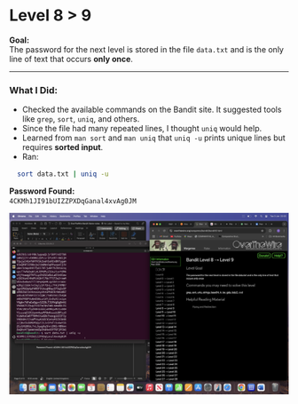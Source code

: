 # Level 8 > 9

**Goal:**  
The password for the next level is stored in the file `data.txt` and is the only line of text that occurs **only once**.

---

### What I Did:

- Checked the available commands on the Bandit site. It suggested tools like `grep`, `sort`, `uniq`, and others.
- Since the file had many repeated lines, I thought `uniq` would help.
- Learned from `man sort` and `man uniq` that `uniq -u` prints unique lines but requires **sorted input**.
- Ran:

```bash
  sort data.txt | uniq -u
```
**Password Found:**  
`4CKMh1JI91bUIZZPXDqGanal4xvAg0JM`

![Bandit Level 8 to 9](images.png/bandit-level%208%20>%209.png)